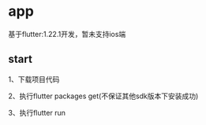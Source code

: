 # app

基于flutter:1.22.1开发，暂未支持ios端

## start
1、下载项目代码

2、执行flutter packages get(不保证其他sdk版本下安装成功)

3、执行flutter run

